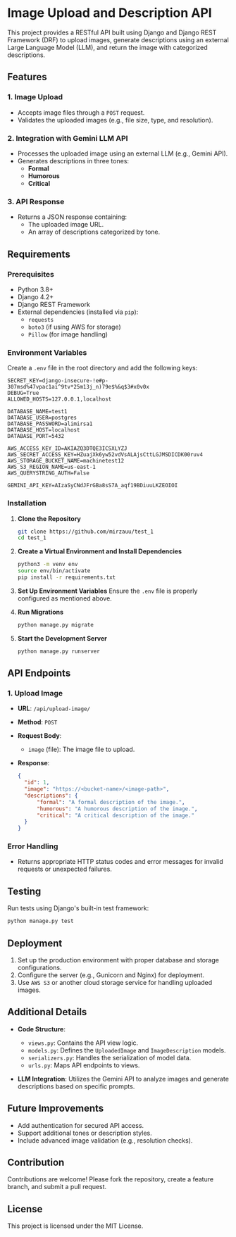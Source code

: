 # Image Upload and Description API

This project provides a RESTful API built using Django and Django REST Framework (DRF) to upload images, generate descriptions using an external Large Language Model (LLM), and return the image with categorized descriptions.

## Features

### 1. Image Upload
- Accepts image files through a `POST` request.
- Validates the uploaded images (e.g., file size, type, and resolution).

### 2. Integration with Gemini LLM API
- Processes the uploaded image using an external LLM (e.g., Gemini API).
- Generates descriptions in three tones:
  - **Formal**
  - **Humorous**
  - **Critical**

### 3. API Response
- Returns a JSON response containing:
  - The uploaded image URL.
  - An array of descriptions categorized by tone.

## Requirements

### Prerequisites
- Python 3.8+
- Django 4.2+
- Django REST Framework
- External dependencies (installed via `pip`):
  - `requests`
  - `boto3` (if using AWS for storage)
  - `Pillow` (for image handling)

### Environment Variables
Create a `.env` file in the root directory and add the following keys:
```env
SECRET_KEY=django-insecure-!e#p-307msd%47vpac1ai^9tv*25m13j_n)79e$%&q$3#x0v0x
DEBUG=True
ALLOWED_HOSTS=127.0.0.1,localhost

DATABASE_NAME=test1
DATABASE_USER=postgres
DATABASE_PASSWORD=alimirsa1
DATABASE_HOST=localhost
DATABASE_PORT=5432

AWS_ACCESS_KEY_ID=AKIAZQ3DTQE3ICSXLYZJ
AWS_SECRET_ACCESS_KEY=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
AWS_STORAGE_BUCKET_NAME=machinetest12
AWS_S3_REGION_NAME=us-east-1
AWS_QUERYSTRING_AUTH=False

GEMINI_API_KEY=AIzaSyCNdJFrGBa8sS7A_aqf19BDiuuLKZEOIOI
```

### Installation

1. **Clone the Repository**
   ```bash
   git clone https://github.com/mirzauu/test_1
   cd test_1
   ```

2. **Create a Virtual Environment and Install Dependencies**
   ```bash
   python3 -m venv env
   source env/bin/activate
   pip install -r requirements.txt
   ```

3. **Set Up Environment Variables**
   Ensure the `.env` file is properly configured as mentioned above.

4. **Run Migrations**
   ```bash
   python manage.py migrate
   ```

5. **Start the Development Server**
   ```bash
   python manage.py runserver
   ```

## API Endpoints

### 1. **Upload Image**
- **URL**: `/api/upload-image/`
- **Method**: `POST`
- **Request Body**:
  - `image` (file): The image file to upload.

- **Response**:
  ```json
  {
    "id": 1,
    "image": "https://<bucket-name>/<image-path>",
    "descriptions": {
        "formal": "A formal description of the image.",
        "humorous": "A humorous description of the image.",
        "critical": "A critical description of the image."
    }
  }
  ```

### Error Handling
- Returns appropriate HTTP status codes and error messages for invalid requests or unexpected failures.

## Testing

Run tests using Django's built-in test framework:
```bash
python manage.py test
```

## Deployment

1. Set up the production environment with proper database and storage configurations.
2. Configure the server (e.g., Gunicorn and Nginx) for deployment.
3. Use `AWS S3` or another cloud storage service for handling uploaded images.

## Additional Details

- **Code Structure**:
  - `views.py`: Contains the API view logic.
  - `models.py`: Defines the `UploadedImage` and `ImageDescription` models.
  - `serializers.py`: Handles the serialization of model data.
  - `urls.py`: Maps API endpoints to views.

- **LLM Integration**: Utilizes the Gemini API to analyze images and generate descriptions based on specific prompts.

## Future Improvements
- Add authentication for secured API access.
- Support additional tones or description styles.
- Include advanced image validation (e.g., resolution checks).

## Contribution

Contributions are welcome! Please fork the repository, create a feature branch, and submit a pull request.

## License

This project is licensed under the MIT License.

